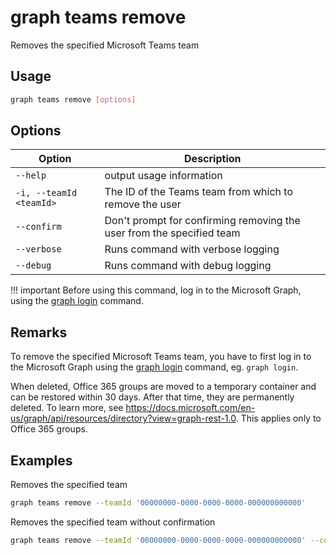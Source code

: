 # graph teams remove

Removes the specified Microsoft Teams team

## Usage

```sh
graph teams remove [options]
```

## Options

Option|Description
------|-----------
`--help`|output usage information
`-i, --teamId <teamId>`|The ID of the Teams team from which to remove the user
`--confirm`|Don't prompt for confirming removing the user from the specified team
`--verbose`|Runs command with verbose logging
`--debug`|Runs command with debug logging

!!! important
    Before using this command, log in to the Microsoft Graph, using the [graph login](../login.md) command.

## Remarks

To remove the specified Microsoft Teams team, you have to first log in to the Microsoft Graph using the [graph login](../login.md) command, eg. `graph login`.

When deleted, Office 365 groups are moved to a temporary container and can be restored within 30 days. 
After that time, they are permanently deleted. 
To learn more, see https://docs.microsoft.com/en-us/graph/api/resources/directory?view=graph-rest-1.0. 
This applies only to Office 365 groups.

## Examples

Removes the specified team

```sh
graph teams remove --teamId '00000000-0000-0000-0000-000000000000'
```

Removes the specified team without confirmation

```sh
graph teams remove --teamId '00000000-0000-0000-0000-000000000000' --confirm
```